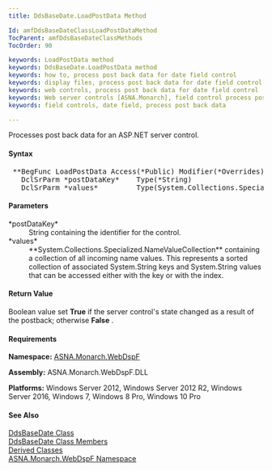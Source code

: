 ```yaml
---
title: DdsBaseDate.LoadPostData Method

Id: amfDdsBaseDateClassLoadPostDataMethod
TocParent: amfDdsBaseDateClassMethods
TocOrder: 90

keywords: LoadPostData method
keywords: DdsBaseDate.LoadPostData method
keywords: how to, process post back data for date field control
keywords: display files, process post back data for date field control
keywords: web controls, process post back data for date field control
keywords: Web server controls [ASNA.Monarch], field control process post back data
keywords: field controls, date field, process post back data

---
```


Processes post back data for an ASP.NET server control.

#### Syntax
<pre class="syntax"> **BegFunc LoadPostData Access(*Public) Modifier(*Overrides) Type(*Boolean)
   DclSrParm *postDataKey*    Type(*String)
   DclSrParm *values*         Type(System.Collections.Specialized.NameValueCollection)** </pre>

#### Parameters
<dl>
        <dt>
 *postDataKey* 
        </dt>
        <dd>String containing the identifier for the control.</dd>
        <dt>
 *values* 
        </dt>
        <dd>
 **System.Collections.Specialized.NameValueCollection**  containing
        a collection of all incoming name values. This represents a
        sorted collection of associated System.String keys and
        System.String values that can be accessed either with the
        key or with the index.</dd>
</dl>

#### Return Value
Boolean value set **True** if the server control's state changed as a result of the postback; otherwise **False** .

#### Requirements
**Namespace:** [ASNA.Monarch.WebDspF](amfWebDspFNamespace.html)

**Assembly:** ASNA.Monarch.WebDspF.DLL

**Platforms:** Windows Server 2012, Windows Server 2012 R2, Windows Server 2016, Windows 7, Windows 8 Pro, Windows 10 Pro

#### See Also
[DdsBaseDate Class](amfDdsBaseDateClass.html) <br /> [ DdsBaseDate Class Members](amfDdsBaseDateClassMembers.html) <br /> [ Derived Classes](amfDdsBaseDateDerivedClasses.html) <br /> [ ASNA.Monarch.WebDspF Namespace](amfWebDspFNamespace.html) 

